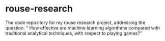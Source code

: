 # rouse-research
The code repository for my rouse research project, addressing the question: " How effective are machine learning algorithms compared with traditional analytical techniques, with respect to playing games?"

